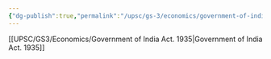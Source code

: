 ```yaml
---
{"dg-publish":true,"permalink":"/upsc/gs-3/economics/government-of-india-act/","dgHomeLink":true,"dgPassFrontmatter":false}
---
```


[[UPSC/GS3/Economics/Government of India Act. 1935|Government of India Act. 1935]]